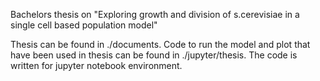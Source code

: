Bachelors thesis on "Exploring growth and division of s.cerevisiae in a single cell based population model"

Thesis can be found in ./documents.
Code to run the model and plot that have been used in thesis can be found in ./jupyter/thesis.
The code is written for jupyter notebook environment.

